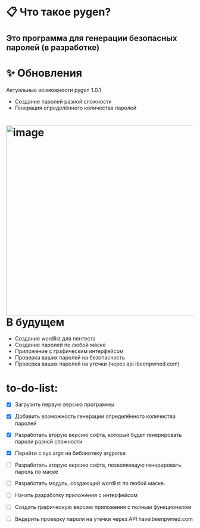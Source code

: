 # 📋 Что такое pygen?
## Это программа для генерации безопасных паролей (в разработке)


# ✨ Обновления 
Актуальные возможности pygen 1.0.1
- Cоздание паролей разной сложности
- Генерация определённого количества паролей

# <img width="512" height="512" alt="image" src="https://github.com/user-attachments/assets/8049a3e1-96f0-425d-9742-ada7c408c7c0" /> В будущем

- Создание wordlist для пентеста
- Создание паролей по любой маске
- Приложение с графическим интерфейсом
- Проверка ваших паролей на безопасность
- Проверка ваших паролей на утечки (через api ibeenpwned.com)



# to-do-list:
- [x] Загрузить первую версию программы
- [x] Добавить возможность генерации определённого количества паролей  

- [x] Разработать вторую версию софта, который будет генерировать пароли разной сложности
- [x] Перейти с sys.argv на библиотеку argparse
- [ ] Разработать вторую версию софта, позволяющую генерировать пароль по маске
- [ ] Разработать модуль, создающий wordlist по любой маске.
- [ ] Начать разработку приложения с интерфейсом

- [ ] Создать графическую версию приложения с полным функционалом
- [ ] Вндерить проверку пароля на утечки через API haveibeenpwned.com
